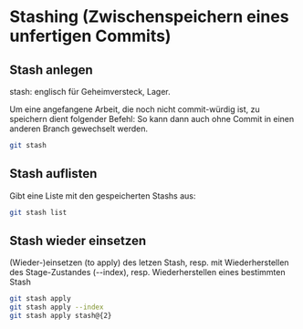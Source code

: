 # Stashing (Zwischenspeichern eines unfertigen Commits)

## Stash anlegen

stash: englisch für Geheimversteck, Lager.

Um eine angefangene Arbeit, die noch nicht commit-würdig ist, zu speichern dient folgender Befehl:
So kann dann auch ohne Commit in einen anderen Branch gewechselt werden.

```bash
git stash
```

## Stash auflisten

Gibt eine Liste mit den gespeicherten Stashs aus:

```bash
git stash list
```

## Stash wieder einsetzen

(Wieder-)einsetzen (to apply) des letzen Stash, resp. mit Wiederherstellen des Stage-Zustandes (--index),
resp. Wiederherstellen eines bestimmten Stash

```bash
git stash apply
git stash apply --index
git stash apply stash@{2}
```
